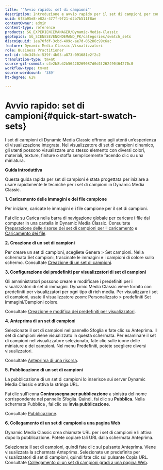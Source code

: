 ```yaml
---
title: '"Avvio rapido: set di campioni"'
description: Introduzione e avvio rapido per il set di campioni per consentirti di iniziare a usare rapidamente.
uuid: 6f8a95e8-e82a-477f-9f21-d2b7b511f8ae
contentOwner: admin
content-type: reference
products: SG_EXPERIENCEMANAGER/Dynamic-Media-Classic
geptopics: SG_SCENESEVENONDEMAND_PK/categories/swatch_sets
discoiquuid: 1ea70fdf-3cbd-409c-ae7d-06286c99c6ac
feature: Dynamic Media Classic,Visualizzatori
role: Business Practitioner
exl-id: b0c345dc-539f-4b03-a873-091681e2f2c2
translation-type: tm+mt
source-git-commit: c4e2b8b42b56420269087d0d4f262490464270c0
workflow-type: tm+mt
source-wordcount: '389'
ht-degree: 62%

---
```


# Avvio rapido: set di campioni{#quick-start-swatch-sets}

I set di campioni di Dynamic Media Classic offrono agli utenti un’esperienza di visualizzazione integrata. Nel visualizzatore di set di campioni dinamico, gli utenti possono visualizzare uno stesso elemento con diversi colori, materiali, texture, finiture o stoffa semplicemente facendo clic su una miniatura.

**Guida introduttiva**

Questa guida rapida per set di campioni è stata progettata per iniziare a usare rapidamente le tecniche per i set di campioni in Dynamic Media Classic.

**1. Caricamento delle immagini e dei file campione**

Per iniziare, caricate le immagini e i file campione per il set di campioni.

Fai clic su Carica nella barra di navigazione globale per caricare i file dal computer in una cartella in Dynamic Media Classic. Consultate [Preparazione delle risorse dei set di campioni per il caricamento](preparing-swatch-set-assets-upload.md#preparing-swatch-set-assets-for-upload) e [Caricamento dei file](uploading-files.md#uploading-your-files).

**2. Creazione di un set di campioni**

Per creare un set di campioni, scegliete Genera > Set campioni. Nella schermata Set campioni, trascinate le immagini e i campioni di colore sullo schermo. Consultate [Creazione di un set di campioni](creating-swatch-set.md#creating-a-swatch-set).

**3. Configurazione dei predefiniti per visualizzatori di set di campioni**

Gli amministratori possono creare e modificare i predefiniti per i visualizzatori di set di immagini. Dynamic Media Classic viene fornito con predefiniti per visualizzatori per ogni tipo di rich media. Per visualizzare i set di campioni, usate il visualizzatore zoom: Personalizzato > predefiniti Set immagini/Campioni colore.

Consultate [Creazione e modifica dei predefiniti per visualizzatori](application-setup.md#adding-and-editing-viewer-presets).

**4. Anteprima di un set di campioni**

Selezionate il set di campioni nel pannello Sfoglia e fate clic su Anteprima. Il set di campioni viene visualizzato in questa schermata. Per esaminare il set di campioni nel visualizzatore selezionato, fate clic sulle icone delle miniature e dei campioni. Nel menu Predefiniti, potete scegliere diversi visualizzatori.

Consultate [Anteprima di una risorsa](previewing-asset.md#previewing-an-asset).

**5. Pubblicazione di un set di campioni**

La pubblicazione di un set di campioni lo inserisce sui server Dynamic Media Classic e attiva la stringa URL.

Fai clic sull&#39;icona **Contrassegna per pubblicazione** a sinistra del nome corrispondente nel pannello Sfoglia. Quindi, fai clic su **Pubblica**. Nella schermata Pubblica , fai clic su **Invia pubblicazione**.

Consultate [Pubblicazione](publishing-files.md#publishing-files).

**6. Collegamento di un set di campioni a una pagina Web**

Dynamic Media Classic crea chiamate URL per i set di campioni e li attiva dopo la pubblicazione. Potete copiare tali URL dalla schermata Anteprima.

Selezionate il set di campioni, quindi fate clic sul pulsante Anteprima. Viene visualizzata la schermata Anteprima. Selezionate un predefinito per visualizzatori di set di campioni, quindi fate clic sul pulsante Copia URL. Consultate [Collegamento di un set di campioni gradi a una pagina Web](linking-swatch-set-web-page.md#linking-a-swatch-set-to-a-web-page).
